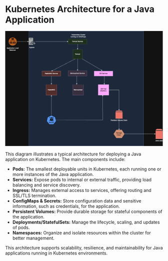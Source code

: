 # Kubernetes Architecture for a Java Application 

![Kubernetes Architecture Diagram](architecture/Kubernetes%20Architecture%20for%20Java%20App.drawio.png)

This diagram illustrates a typical architecture for deploying a Java application on Kubernetes. The main components include:

- **Pods:** The smallest deployable units in Kubernetes, each running one or more instances of the Java application.
- **Services:** Expose pods to internal or external traffic, providing load balancing and service discovery.
- **Ingress:** Manages external access to services, offering routing and SSL/TLS termination.
- **ConfigMaps & Secrets:** Store configuration data and sensitive information, such as credentials, for the application.
- **Persistent Volumes:** Provide durable storage for stateful components of the application.
- **Deployments/StatefulSets:** Manage the lifecycle, scaling, and updates of pods.
- **Namespaces:** Organize and isolate resources within the cluster for better management.

This architecture supports scalability, resilience, and maintainability for Java applications running in Kubernetes environments.
